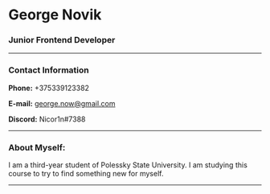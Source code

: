 # George Novik
### Junior Frontend Developer
*********
### Contact Information

**Phone:** +375339123382

**E-mail:** george.now@gmail.com

**Discord:** Nicor1n#7388

*********
### About Myself:
I am a third-year student of Polessky State University. I am studying this course to try to find something new for myself. 
*********
